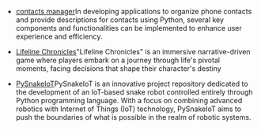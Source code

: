 - [contacts manager]()In developing applications to organize phone contacts and provide descriptions for contacts using Python, several key components and functionalities can be implemented to enhance user experience and efficiency.

- [Lifeline Chronicles]()"Lifeline Chronicles" is an immersive narrative-driven game where players embark on a journey through life's pivotal moments, facing decisions that shape their character's destiny

- [PySnakeIoT]()PySnakeIoT is an innovative project repository dedicated to the development of an IoT-based snake robot controlled entirely through Python programming language. With a focus on combining advanced robotics with Internet of Things (IoT) technology, PySnakeIoT aims to push the boundaries of what is possible in the realm of robotic systems.